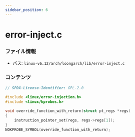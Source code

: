 ```yaml
---
sidebar_position: 6
---
```

# error-inject.c

### ファイル情報

- パス: `linux-v6.12/arch/loongarch/lib/error-inject.c`

### コンテンツ

```c
// SPDX-License-Identifier: GPL-2.0

#include <linux/error-injection.h>
#include <linux/kprobes.h>

void override_function_with_return(struct pt_regs *regs)
{
	instruction_pointer_set(regs, regs->regs[1]);
}
NOKPROBE_SYMBOL(override_function_with_return);

```
